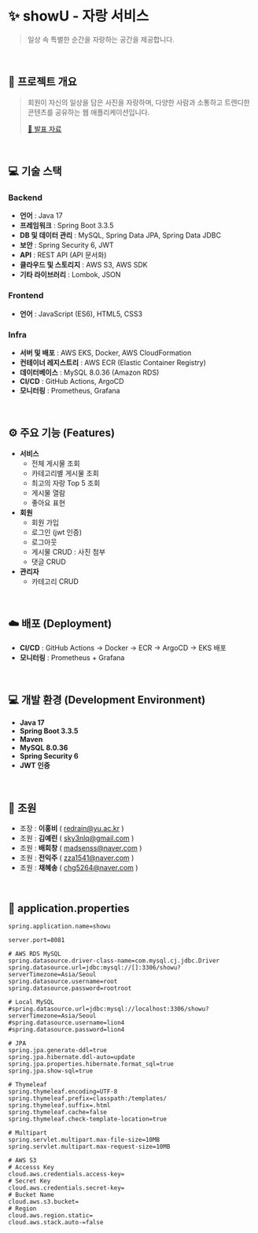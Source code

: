 
# ✨ showU - 자랑 서비스
> 일상 속 특별한 순간을 자랑하는 공간을 제공합니다.

<br>

## 📌 프로젝트 개요
> 회원이 자신의 일상을 담은 사진을 자랑하며, 다양한 사람과 소통하고 트렌디한 콘텐츠를 공유하는 웹 애플리케이션입니다.
> 
> [📄 발표 자료](https://github.com/Cloud-Engineering2/project2-team4/blob/main/2%EC%B0%A8%204%ED%8C%80%20%EB%B0%9C%ED%91%9C%20%EC%9E%90%EB%A3%8C.pdf)

<br>

## 💻 기술 스택
### Backend
- **언어** : Java 17  
- **프레임워크** : Spring Boot 3.3.5
- **DB 및 데이터 관리** : MySQL, Spring Data JPA, Spring Data JDBC
- **보안** : Spring Security 6, JWT
- **API** : REST API (API 문서화)
- **클라우드 및 스토리지** : AWS S3, AWS SDK
- **기타 라이브러리** : Lombok, JSON

### Frontend
- **언어** : JavaScript (ES6), HTML5, CSS3

### Infra
- **서버 및 배포** : AWS EKS, Docker, AWS CloudFormation
- **컨테이너 레지스트리** : AWS ECR (Elastic Container Registry)
- **데이터베이스** : MySQL 8.0.36 (Amazon RDS)
- **CI/CD** : GitHub Actions, ArgoCD
- **모니터링** : Prometheus, Grafana

<br>

## ⚙️ 주요 기능 (Features)
- **서비스**
  - 전체 게시물 조회
  - 카테고리별 게시물 조회
  - 최고의 자랑 Top 5 조회
  - 게시물 열람
  - 좋아요 표현
- **회원**
  - 회원 가입
  - 로그인 (jwt 인증)
  - 로그아웃
  - 게시물 CRUD : 사진 첨부 
  - 댓글 CRUD
- **관리자**
  - 카테고리 CRUD

<br>

## ☁️ 배포 (Deployment)
- **CI/CD** : GitHub Actions → Docker → ECR → ArgoCD → EKS 배포
- **모니터링** : Prometheus + Grafana

<br>

## 💻 개발 환경 (Development Environment)
- **Java 17**
- **Spring Boot 3.3.5**
- **Maven**
- **MySQL 8.0.36**
- **Spring Security 6**
- **JWT 인증**

<br>

## 👥 조원
- 조장 : **이홍비** ( redrain@yu.ac.kr )
- 조원 : **김예린** ( sky3nlq@gmail.com )
- 조원 : **배희창** ( madsenss@naver.com )
- 조원 : **전익주** ( zza1541@naver.com )
- 조원 : **채혜송** ( chg5264@naver.com )

<br>

## 📄 application.properties

```
spring.application.name=showu

server.port=8081

# AWS RDS MySQL
spring.datasource.driver-class-name=com.mysql.cj.jdbc.Driver
spring.datasource.url=jdbc:mysql://[]:3306/showu?serverTimezone=Asia/Seoul
spring.datasource.username=root
spring.datasource.password=rootroot

# Local MySQL
#spring.datasource.url=jdbc:mysql://localhost:3306/showu?serverTimezone=Asia/Seoul
#spring.datasource.username=lion4
#spring.datasource.password=lion4

# JPA
spring.jpa.generate-ddl=true
spring.jpa.hibernate.ddl-auto=update
spring.jpa.properties.hibernate.format_sql=true
spring.jpa.show-sql=true

# Thymeleaf
spring.thymeleaf.encoding=UTF-8
spring.thymeleaf.prefix=classpath:/templates/
spring.thymeleaf.suffix=.html
spring.thymeleaf.cache=false
spring.thymeleaf.check-template-location=true

# Multipart
spring.servlet.multipart.max-file-size=10MB
spring.servlet.multipart.max-request-size=10MB

# AWS S3
# Accesss Key
cloud.aws.credentials.access-key=
# Secret Key
cloud.aws.credentials.secret-key=
# Bucket Name
cloud.aws.s3.bucket=
# Region
cloud.aws.region.static=
cloud.aws.stack.auto-=false

```
